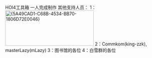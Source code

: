HOI4工具箱
一人完成制作
其他支持人员：
1：<img width="282" height="112" alt="{5A49CAD1-C68B-4534-BB70-1806D72E0046}" src="https://github.com/user-attachments/assets/9bb33beb-dde6-4418-8bb1-f00efc541259" />
2：Commkom(king-zzk), masterLazy(mLazy)
3：图书馆的各位
4：白雪群的各位
